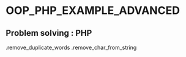 # OOP_PHP_EXAMPLE_ADVANCED

## Problem solving : PHP 
.remove_duplicate_words
.remove_char_from_string
